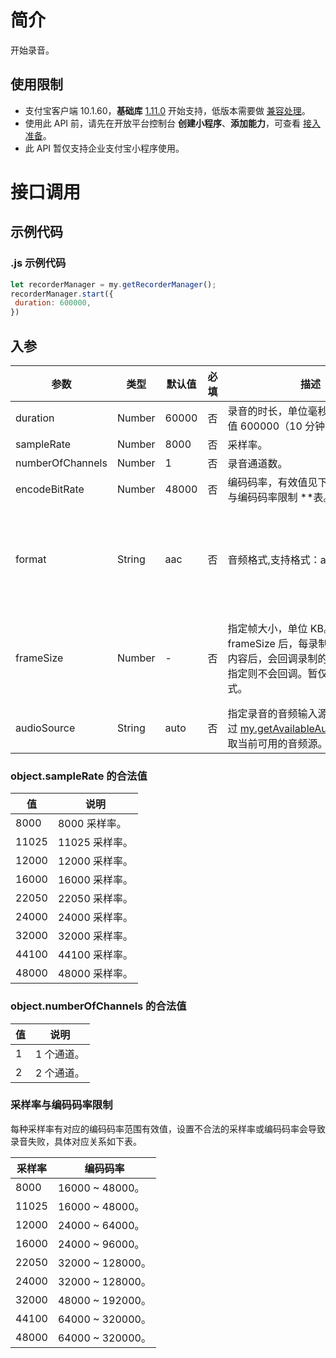 # 简介
开始录音。

## 使用限制

- 支付宝客户端 10.1.60，**基础库** [1.11.0](https://opendocs.alipay.com/mini/framework/lib) 开始支持，低版本需要做 [兼容处理](https://docs.alipay.com/mini/framework/compatibility)。
- 使用此 API 前，请先在开放平台控制台 **创建小程序**、**添加能力**，可查看 [接入准备](https://opendocs.alipay.com/mini/02pj5u)。
- 此 API 暂仅支持企业支付宝小程序使用。

# 接口调用

## 示例代码

### .js 示例代码
```javascript
let recorderManager = my.getRecorderManager();
recorderManager.start({
 duration: 600000,
})
```

## 入参
| **参数** | **类型** | **默认值** | **必填** | **描述** | **备注** |
| --- | --- | --- | --- | --- | --- |
| duration | Number | 60000 | 否 | 录音的时长，单位毫秒（ms），最大值 600000（10 分钟）。 | - |
| sampleRate | Number | 8000 | 否 | 采样率。 | - |
| numberOfChannels | Number | 1 | 否 | 录音通道数。 | - |
| encodeBitRate | Number | 48000 | 否 | 编码码率，有效值见下方 **采样率与编码码率限制 **表。 | - |
| format | String | aac | 否 | 音频格式,支持格式：aac、mp3。 | mp3 从支付宝客户端版本 10.1.80 开始支持。 |
| frameSize | Number | - | 否 | 指定帧大小，单位 KB。传入 frameSize 后，每录制指定帧大小的内容后，会回调录制的文件内容，不指定则不会回调。暂仅支持 MP3 格式。 | 支付宝客户端版本 10.1.80 开始支持。 |
| audioSource | String | auto | 否 | 指定录音的音频输入源，可通过 [my.getAvailableAudioSources](https://opendocs.alipay.com/mini/00bg4t) 获取当前可用的音频源。 | - |

### object.sampleRate 的合法值
| **值** | **说明** |
| --- | --- |
| 8000 | 8000 采样率。 |
| 11025 | 11025 采样率。 |
| 12000 | 12000 采样率。 |
| 16000 | 16000 采样率。 |
| 22050 | 22050 采样率。 |
| 24000 | 24000 采样率。 |
| 32000 | 32000 采样率。 |
| 44100 | 44100 采样率。 |
| 48000 | 48000 采样率。 |

### object.numberOfChannels 的合法值
| **值** | **说明** |
| --- | --- |
| 1 | 1 个通道。 |
| 2 | 2 个通道。 |

### 采样率与编码码率限制
每种采样率有对应的编码码率范围有效值，设置不合法的采样率或编码码率会导致录音失败，具体对应关系如下表。

| **采样率** | **编码码率** |
| --- | --- |
| 8000 | 16000 ~ 48000。 |
| 11025 | 16000 ~ 48000。 |
| 12000 | 24000 ~ 64000。 |
| 16000 | 24000 ~ 96000。 |
| 22050 | 32000 ~ 128000。 |
| 24000 | 32000 ~ 128000。 |
| 32000 | 48000 ~ 192000。 |
| 44100 | 64000 ~ 320000。 |
| 48000 | 64000 ~ 320000。 |
